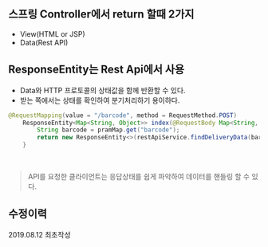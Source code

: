 ## 스프링 Controller에서 return 할때 2가지
- View(HTML or JSP)
- Data(Rest API)

## ResponseEntity는 Rest Api에서 사용
- Data와 HTTP 프로토콜의 상태값을 함께 반환할 수 있다.
- 받는 쪽에서는 상태를 확인하여 분기처리하기 용이하다.

~~~java
@RequestMapping(value = "/barcode", method = RequestMethod.POST)
    ResponseEntity<Map<String, Object>> index(@RequestBody Map<String, String> pramMap) {
        String barcode = pramMap.get("barcode");
        return new ResponseEntity<>(restApiService.findDeliveryData(barcode), HttpStatus.OK);
    }
~~~
<br>

> API를 요청한 클라이언트는 응답상태를 쉽게 파악하여 데이터를 핸들링 할 수 있다.

## 수정이력
2019.08.12 최초작성